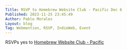 ```yaml
---
Title: RSVP to Homebrew Website Club - Pacific Dec 6
Published: 2023-11-25 23:45:49
Author: Pablo Morales
Layout: blog
Tag: Webmention, RSVP, IndieWeb, Event
---
```

<div class="f5 f3-ns lh-copy  georgia" markdown="1">
  <p class="p-summary">
    RSVPs <span class="p-rsvp dark-green">yes</span> 
    to <a href="https://events.indieweb.org/2023/12/homebrew-website-club-pacific-WpVST8egsuVr" class="u-in-reply-to">Homebrew Website Club - Pacific</a>
  </p>


</div>